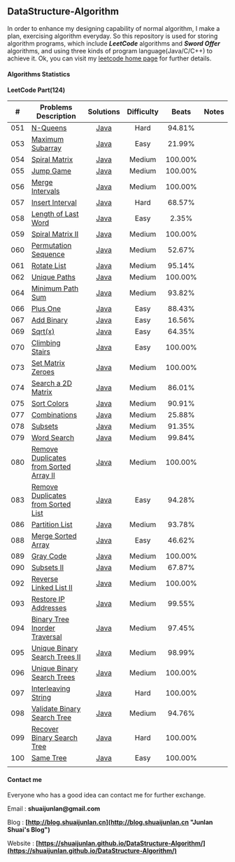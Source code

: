 ## DataStructure-Algorithm

In order to enhance my designing capability of normal algorithm, I make a plan, exercising algorithm everyday. So this repository is used for storing algorithm programs, which include ___LeetCode___ algorithms and ___Sword Offer___ algorithms, and using three kinds of program language(Java/C/C++) to achieve it. Ok, you can visit my [leetcode home page](https://leetcode.com/shuaijunlan/ "leetcode home page") for further details.

#### Algorithms Statistics

**LeetCode Part(124)**

|  #   | Problems Description                                         |                          Solutions                           | Difficulty |  Beats  | Notes |
| :--: | ------------------------------------------------------------ | :----------------------------------------------------------: | :--------: | :-----: | ----- |
| 051  | [N-Queens](https://leetcode.com/problems/n-queens)           | [Java](https://github.com/shuaijunlan/DataStructure-Algorithm/blob/master/Leetcode/Java/%24051/Solution.java) |    Hard    | 94.81%  |       |
| 053  | [Maximum Subarray](https://leetcode.com/problems/maximum-subarray/description/) | [Java](https://github.com/shuaijunlan/DataStructure-Algorithm/blob/master/Leetcode/Java/%24053/Solution.java) |    Easy    | 21.99%  |       |
| 054  | [Spiral Matrix](https://leetcode.com/problems/spiral-matrix/description/) | [Java](https://github.com/shuaijunlan/DataStructure-Algorithm/blob/master/Leetcode/Java/%24054/Solution.java) |   Medium   | 100.00% |       |
| 055  | [Jump Game](https://leetcode.com/problems/jump-game/)        | [Java](https://github.com/shuaijunlan/DataStructure-Algorithm/blob/master/Leetcode/Java/%24055/Solution.java) |   Medium   | 100.00% |       |
| 056  | [Merge Intervals](https://leetcode.com/problems/merge-intervals/description/) | [Java](https://github.com/shuaijunlan/DataStructure-Algorithm/blob/master/Leetcode/Java/%24056/Solution.java) |   Medium   | 100.00% |       |
| 057  | [Insert Interval](https://leetcode.com/problems/insert-interval/) | [Java](https://github.com/shuaijunlan/DataStructure-Algorithm/blob/master/Leetcode/Java/%24057/Solution.java) |    Hard    | 68.57%  |       |
| 058  | [Length of Last Word](https://leetcode.com/problems/length-of-last-word/description/) | [Java](https://github.com/shuaijunlan/DataStructure-Algorithm/blob/master/Leetcode/Java/%24058/Solution.java) |    Easy    |  2.35%  |       |
| 059  | [Spiral Matrix II](https://leetcode.com/problems/spiral-matrix-ii) | [Java](https://github.com/shuaijunlan/DataStructure-Algorithm/blob/master/Leetcode/Java/%24059/Solution.java) |   Medium   | 100.00% |       |
| 060  | [Permutation Sequence](https://leetcode.com/problems/permutation-sequence/) | [Java](https://github.com/shuaijunlan/DataStructure-Algorithm/blob/master/Leetcode/Java/%24060/Solution.java) |   Medium   | 52.67%  |       |
| 061  | [Rotate List](https://leetcode.com/problems/rotate-list)     | [Java](https://github.com/shuaijunlan/DataStructure-Algorithm/blob/master/Leetcode/Java/%24061/Solution.java) |   Medium   | 95.14%  |       |
| 062  | [Unique Paths](https://leetcode.com/problems/unique-paths)   | [Java](https://github.com/shuaijunlan/DataStructure-Algorithm/blob/master/Leetcode/Java/%24062/Solution.java) |   Medium   | 100.00% |       |
| 064  | [Minimum Path Sum](https://leetcode.com/problems/minimum-path-sum) | [Java](https://github.com/shuaijunlan/DataStructure-Algorithm/blob/master/Leetcode/Java/%24064/Solution.java) |   Medium   | 93.82%  |       |
| 066  | [Plus One](https://leetcode.com/problems/plus-one)           | [Java](https://github.com/shuaijunlan/DataStructure-Algorithm/blob/master/Leetcode/Java/%24066/Solution.java) |    Easy    | 88.43%  |       |
| 067  | [Add Binary](https://leetcode.com/problems/add-binary)       | [Java](https://github.com/shuaijunlan/DataStructure-Algorithm/blob/master/Leetcode/Java/%24067/Solution.java) |    Easy    | 16.56%  |       |
| 069  | [Sqrt(x)](https://leetcode.com/problems/sqrtx)               | [Java](https://github.com/shuaijunlan/DataStructure-Algorithm/blob/master/Leetcode/Java/%24069/Solution.java) |    Easy    | 64.35%  |       |
| 070  | [Climbing Stairs](https://leetcode.com/problems/climbing-stairs) | [Java](https://github.com/shuaijunlan/DataStructure-Algorithm/blob/master/Leetcode/Java/%24070/Solution.java) |    Easy    | 100.00% |       |
| 073  | [Set Matrix Zeroes](https://leetcode.com/problems/set-matrix-zeroes/) | [Java](https://github.com/shuaijunlan/DataStructure-Algorithm/blob/master/Leetcode/Java/%24073/Solution.java) |   Medium   | 100.00% |       |
| 074  | [Search a 2D Matrix](https://leetcode.com/problems/search-a-2d-matrix/) | [Java](https://github.com/shuaijunlan/DataStructure-Algorithm/blob/master/Leetcode/Java/%24074/Solution.java) |   Medium   | 86.01%  |       |
| 075  | [Sort Colors](https://leetcode.com/problems/sort-colors)     | [Java](https://github.com/shuaijunlan/DataStructure-Algorithm/blob/master/Leetcode/Java/%24075/Solution.java) |   Medium   | 90.91%  |       |
| 077  | [Combinations](https://leetcode.com/problems/combinations)   | [Java](https://github.com/shuaijunlan/DataStructure-Algorithm/blob/master/Leetcode/Java/%24077/Solution.java) |   Medium   | 25.88%  |       |
| 078  | [Subsets](https://leetcode.com/problems/subsets)             | [Java](https://github.com/shuaijunlan/DataStructure-Algorithm/blob/master/Leetcode/Java/%24078/Solution.java) |   Medium   | 91.35%  |       |
| 079  | [Word Search](https://leetcode.com/problems/word-search)     | [Java](https://github.com/shuaijunlan/DataStructure-Algorithm/blob/master/Leetcode/Java/%24079/Solution.java) |   Medium   | 99.84%  |       |
| 080  | [Remove Duplicates from Sorted Array II](https://leetcode.com/problems/remove-duplicates-from-sorted-array-ii) | [Java](https://github.com/shuaijunlan/DataStructure-Algorithm/blob/master/Leetcode/Java/%24080/Solution.java) |   Medium   | 100.00% |       |
| 083  | [Remove Duplicates from Sorted List](https://leetcode.com/problems/remove-duplicates-from-sorted-list) | [Java](https://github.com/shuaijunlan/DataStructure-Algorithm/blob/master/Leetcode/Java/%24083/Solution.java) |    Easy    | 94.28%  |       |
| 086  | [Partition List](https://leetcode.com/problems/partition-list) | [Java](https://github.com/shuaijunlan/DataStructure-Algorithm/blob/master/Leetcode/Java/%24086/Solution.java) |   Medium   | 93.78%  |       |
| 088  | [Merge Sorted Array](https://leetcode.com/problems/merge-sorted-array) | [Java](https://github.com/shuaijunlan/DataStructure-Algorithm/blob/master/Leetcode/Java/%24088/Solution.java) |    Easy    | 46.62%  |       |
| 089  | [Gray Code](https://leetcode.com/problems/gray-code)         | [Java](https://github.com/shuaijunlan/DataStructure-Algorithm/blob/master/Leetcode/Java/%24089/Solution.java) |   Medium   | 100.00% |       |
| 090  | [ Subsets II](https://leetcode.com/problems/subsets-ii)      | [Java](https://github.com/shuaijunlan/DataStructure-Algorithm/blob/master/Leetcode/Java/%24090/Solution.java) |   Medium   | 67.87%  |       |
| 092  | [Reverse Linked List II](https://leetcode.com/problems/reverse-linked-list-ii/) | [Java](https://github.com/shuaijunlan/DataStructure-Algorithm/blob/master/Leetcode/Java/%24092/Solution.java) |   Medium   | 100.00% |       |
| 093  | [Restore IP Addresses](https://leetcode.com/problems/restore-ip-addresses) | [Java](https://github.com/shuaijunlan/DataStructure-Algorithm/blob/master/Leetcode/Java/%24093/Solution.java) |   Medium   | 99.55%  |       |
| 094  | [Binary Tree Inorder Traversal](https://leetcode.com/problems/binary-tree-inorder-traversal) | [Java](https://github.com/shuaijunlan/DataStructure-Algorithm/blob/master/Leetcode/Java/%24094/Solution.java) |   Medium   | 97.45%  |       |
| 095  | [Unique Binary Search Trees II](https://leetcode.com/problems/unique-binary-search-trees-ii) | [Java](https://github.com/shuaijunlan/DataStructure-Algorithm/blob/master/Leetcode/Java/%24095/Solution.java) |   Medium   | 98.99%  |       |
| 096  | [Unique Binary Search Trees](https://leetcode.com/problems/unique-binary-search-trees) | [Java](https://github.com/shuaijunlan/DataStructure-Algorithm/blob/master/Leetcode/Java/%24096/Solution.java) |   Medium   | 100.00% |       |
| 097  | [Interleaving String](https://leetcode.com/problems/interleaving-string/) | [Java](https://github.com/shuaijunlan/DataStructure-Algorithm/blob/master/Leetcode/Java/%24097/Solution.java) |    Hard    | 100.00% |       |
| 098  | [Validate Binary Search Tree](https://leetcode.com/problems/validate-binary-search-tree/) | [Java](https://github.com/shuaijunlan/DataStructure-Algorithm/blob/master/Leetcode/Java/%24098/Solution.java) |   Medium   | 94.76%  |       |
| 099  | [Recover Binary Search Tree](https://leetcode.com/problems/recover-binary-search-tree) | [Java](https://github.com/shuaijunlan/DataStructure-Algorithm/blob/master/Leetcode/Java/%24099/Solution.java) |    Hard    | 100.00% |       |
| 100  | [Same Tree](https://leetcode.com/problems/same-tree)         | [Java](https://github.com/shuaijunlan/DataStructure-Algorithm/blob/master/Leetcode/Java/%24100/Solution.java) |    Easy    | 100.00% |       |
|      |                                                              |                                                              |            |         |       |

#### Contact me

Everyone who has a good idea can contact me for further exchange.

Email : __shuaijunlan@gmail.com__ 

Blog : __[http://blog.shuaijunlan.cn](http://blog.shuaijunlan.cn "Junlan Shuai's Blog")__

Website : __[https://shuaijunlan.github.io/DataStructure-Algorithm/](https://shuaijunlan.github.io/DataStructure-Algorithm/)__